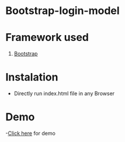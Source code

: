 # Bootstrap-login-model

# Framework used
1. [Bootstrap](http://getbootstrap.com/)

# Instalation
- Directly run index.html file in any Browser
 
# Demo

-[Click here](http://itechnospot.com/social_login/google/) for demo
